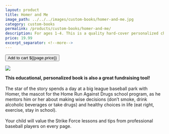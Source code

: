 ```yaml
---
layout: product
title: Homer and Me
image_path: ../../../images/custom-books/homer-and-me.jpg
category: custom-books
permalink: /products/custom-books/homer-and-me/
description: For ages 1-4. This is a quality hard-cover personalized children's book. Washable hard covers. Fully illustrated color pages. 36 pages.
price: 19.99
excerpt_separator: <!--more-->
---
```


<button class="bg-blue-500 hover:bg-blue-700 text-white font-bold my-2 py-2 px-4 rounded w-full snipcart-add-item" 
data-item-id="homer-and-me" 
data-item-price="{{page.price}}"
data-item-url="https://www.karenix.com/shop"
data-item-description="{{ page.description }}"
data-item-image="{{page.image_path}}"
data-item-name="{{page.title}}"
data-item-custom10-name="Age (optional)"
data-item-custom11-name="First Name"
data-item-custom12-name="Last Name"
data-item-custom13-name="Middle Name (optional)"
data-item-custom14-name="Use Nickname (optional)"
data-item-custom15-name="Hometown"
data-item-custom16-name="Friends"
data-item-custom17-name="Dedication (with love from)"
data-item-custom18-name="Book From (Mom & Dad"
data-item-custom19-name="Date of Gift"
data-item-custom20-name="Gender"
data-item-custom20-options="Please select|Boy|Girl">
Add to cart ${{page.price}}
</button>

<!--more-->
<div class="flex flex-wrap">
  <div class="w-64 p-4 h-auto">
    <a data-fancybox="gallery" href="{{ page.image_path }}"><img src="{{ page.image_path }}"></a>
  </div>
  <div class="sm:flex-1">
    <p class="p-4 text-gray-700">
      <strong>
        This educational, personalized book is also a great fundraising tool!
      </strong>
      <br><br>
      The star of the story spends a day at a big league baseball park with Homer, the mascot for the Home Run Against
      Drugs school program, as he mentors him or her about making wise decisions (don’t smoke, drink alcoholic beverages
      or take drugs) and healthy choices in life (eat right, exercise, stay in school).
      <br><br>
      Your child will value the Strike Force lessons and tips from professional baseball players on every page.
      <br><br>
    </p>
  </div>
</div>